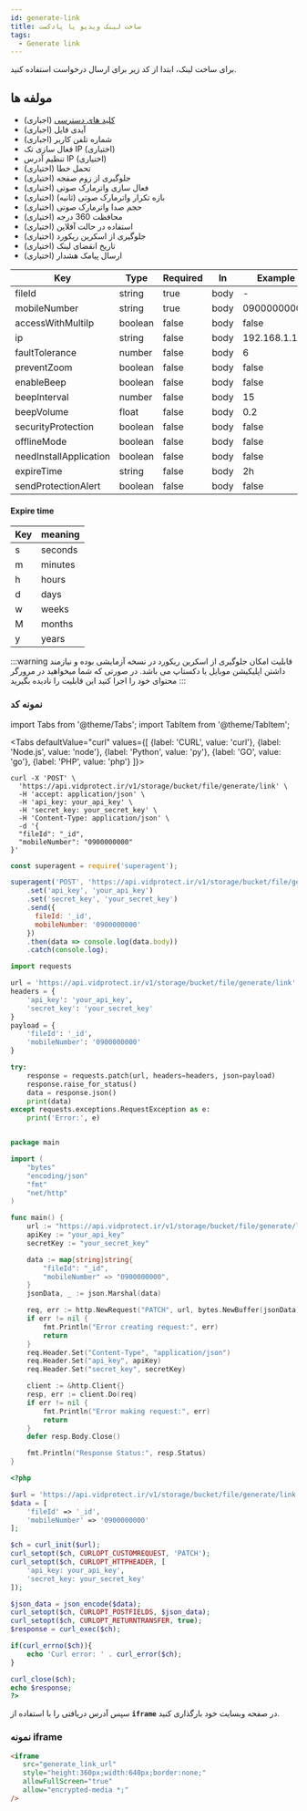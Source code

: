 ```yaml
---
id: generate-link
title: ساخت لینک ویدیو یا پادکست
tags:
  - Generate link
---
```


برای ساخت لینک، ابتدا از کد زیر برای ارسال درخواست استفاده کنید.

## مولفه ها

* [کلید های دسترسی][] (اجباری)
* آیدی فایل (اجباری)
* شماره تلفن کاربر (اجباری)
* فعال سازی تک IP (اختیاری)
* تنظیم آدرس IP (اختیاری)
* تحمل خطا (اختیاری)
* جلوگیری از زوم صفجه (اختیاری)
* فعال سازی واترمارک صوتی (اختیاری)
* بازه تکرار واترمارک صوتی (ثانیه) (اختیاری)
* حجم صدا واترمارک صوتی (اختیاری)
* محافظت 360 درجه (اختیاری)
* استفاده در حالت آفلاین (اختیاری)
* جلوگیری از اسکرین ریکورد (اختیاری)
* تاریخ انقضای لینک (اختیاری)
* ارسال پیامک هشدار (اختیاری)

| Key                    | Type    | Required | In   | Example       |
|------------------------|---------|----------|------|---------------|
| fileId                 | string  | true     | body | -             |
| mobileNumber           | string  | true     | body | 09000000000   |
| accessWithMultiIp      | boolean | false    | body | false         |
| ip                     | string  | false    | body | 192.168.1.100 |
| faultTolerance         | number  | false    | body | 6             |
| preventZoom            | boolean | false    | body | false         |
| enableBeep             | boolean | false    | body | false         |
| beepInterval           | number  | false    | body | 15            |
| beepVolume             | float   | false    | body | 0.2           |
| securityProtection     | boolean | false    | body | false         |
| offlineMode            | boolean | false    | body | false         |
| needInstallApplication | boolean | false    | body | false         |
| expireTime             | string  | false    | body | 2h            |
| sendProtectionAlert    | boolean | false    | body | false         |

#### Expire time

| Key | meaning |
|-----|---------|
| s   | seconds |
| m   | minutes |
| h   | hours   |
| d   | days    |
| w   | weeks   |
| M   | months  |
| y   | years   |

:::warning
قابلیت امکان جلوگیری از اسکرین ریکورد در نسخه آزمایشی بوده و نیازمند داشتن اپلیکیشن موبایل یا دکستاپ می باشد.
در صورتی که شما میخواهید در مرورگر محتوای خود را اجرا کنید این قابلیت را نادیده بگیرید
:::

### نمونه کد

import Tabs from '@theme/Tabs';
import TabItem from '@theme/TabItem';

<Tabs
defaultValue="curl"
values={[
{label: 'CURL', value: 'curl'},
{label: 'Node.js', value: 'node'},
{label: 'Python', value: 'py'},
{label: 'GO', value: 'go'},
{label: 'PHP', value: 'php'}
]}>

<TabItem value="curl">

```shell
curl -X 'POST' \
  'https://api.vidprotect.ir/v1/storage/bucket/file/generate/link' \
  -H 'accept: application/json' \
  -H 'api_key: your_api_key' \
  -H 'secret_key: your_secret_key' \
  -H 'Content-Type: application/json' \
  -d '{
  "fileId": "_id",
  "mobileNumber": "0900000000"
}'
```

</TabItem>

<TabItem value="node">

```js
const superagent = require('superagent');

superagent('POST', 'https://api.vidprotect.ir/v1/storage/bucket/file/generate/link')
    .set('api_key', 'your_api_key')
    .set('secret_key', 'your_secret_key')
    .send({
      fileId: '_id',
      mobileNumber: '0900000000'
    })
    .then(data => console.log(data.body))
    .catch(console.log);
```

</TabItem>

<TabItem value="py">

```python
import requests

url = 'https://api.vidprotect.ir/v1/storage/bucket/file/generate/link'
headers = {
    'api_key': 'your_api_key',
    'secret_key': 'your_secret_key'
}
payload = {
    'fileId': '_id',    
    'mobileNumber': '0900000000'
}

try:
    response = requests.patch(url, headers=headers, json=payload)
    response.raise_for_status()
    data = response.json()
    print(data)
except requests.exceptions.RequestException as e:
    print('Error:', e)
```

</TabItem>


<TabItem value="go">

```go

package main

import (
	"bytes"
	"encoding/json"
	"fmt"
	"net/http"
)

func main() {
	url := "https://api.vidprotect.ir/v1/storage/bucket/file/generate/link"
	apiKey := "your_api_key"
	secretKey := "your_secret_key"

	data := map[string]string{
		"fileId": "_id",
        "mobileNumber" => "0900000000",
	}
	jsonData, _ := json.Marshal(data)

	req, err := http.NewRequest("PATCH", url, bytes.NewBuffer(jsonData))
	if err != nil {
		fmt.Println("Error creating request:", err)
		return
	}
	req.Header.Set("Content-Type", "application/json")
	req.Header.Set("api_key", apiKey)
	req.Header.Set("secret_key", secretKey)

	client := &http.Client{}
	resp, err := client.Do(req)
	if err != nil {
		fmt.Println("Error making request:", err)
		return
	}
	defer resp.Body.Close()

	fmt.Println("Response Status:", resp.Status)
}
```

</TabItem>

<TabItem value="php">

```php
<?php

$url = 'https://api.vidprotect.ir/v1/storage/bucket/file/generate/link';
$data = [
    'fileId' => '_id',
    'mobileNumber' => '0900000000'
];

$ch = curl_init($url);
curl_setopt($ch, CURLOPT_CUSTOMREQUEST, 'PATCH');
curl_setopt($ch, CURLOPT_HTTPHEADER, [
    'api_key: your_api_key',
    'secret_key: your_secret_key'
]);

$json_data = json_encode($data);
curl_setopt($ch, CURLOPT_POSTFIELDS, $json_data);
curl_setopt($ch, CURLOPT_RETURNTRANSFER, true);
$response = curl_exec($ch);

if(curl_errno($ch)){
    echo 'Curl error: ' . curl_error($ch);
}

curl_close($ch);
echo $response;
?>
```

</TabItem>

</Tabs>


سپس آدرس دریافتی را با استفاده از **`iframe`** در صفحه وبسایت خود بارگذاری کنید.

### نمونه iframe

```html
<iframe
   src="generate_link_url"
   style="height:360px;width:640px;border:none;"
   allowFullScreen="true"
   allow="encrypted-media *;"
/>
```

[کلید های دسترسی]: https://vidprotect.ir/panel/settings/security-settings
